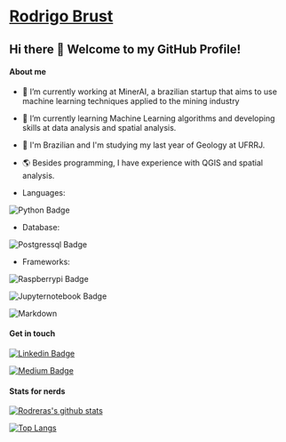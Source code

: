 # [Rodrigo Brust](https://www.linkedin.com/in/rodrigobrust/) 

## Hi there 👋 Welcome to my GitHub Profile! 

#### About me

- 🔭 I’m currently working at MinerAI, a brazilian startup that aims to use machine learning techniques applied to the mining industry
- 🌱 I’m currently learning Machine Learning algorithms and developing skills at data analysis and spatial analysis.
- 💬 I'm Brazilian and I'm studying my last year of Geology at UFRRJ.
- 🌎 Besides programming, I have experience with QGIS and spatial analysis.

- Languages:

![Python Badge](https://img.shields.io/badge/Python-3776AB?style=for-the-badge&logo=python&logoColor=white)

- Database: 
 
![Postgressql Badge](https://img.shields.io/badge/PostgreSQL-316192?style=for-the-badge&logo=postgresql&logoColor=white)


- Frameworks:

![Raspberrypi Badge](https://img.shields.io/badge/RASPBERRY%20PI-C51A4A.svg?&style=for-the-badge&logo=raspberry%20pi&logoColor=white)

![Jupyternotebook Badge](https://img.shields.io/badge/Jupyter-F37626.svg?&style=for-the-badge&logo=Jupyter&logoColor=white)

![Markdown](https://img.shields.io/badge/Markdown-000000?style=for-the-badge&logo=markdown&logoColor=white)



#### Get in touch
[![Linkedin Badge](https://img.shields.io/badge/LinkedIn-0077B5?style=for-the-badge&logo=linkedin&logoColor=white&link=https://www.linkedin.com/in/rodrigobrust/)](https://www.linkedin.com/in/rodrigobrust/)

[![Medium Badge](https://img.shields.io/badge/Medium-12100E?style=for-the-badge&logo=medium&logoColor=white&link=https://rodreras.medium.com)](https://rodreras.medium.com)

#### Stats for nerds

[![Rodreras's github stats](https://github-readme-stats.vercel.app/api?username=rodreras)](https://github.com/anuraghazra/github-readme-stats)

[![Top Langs](https://github-readme-stats.vercel.app/api/top-langs/?username=rodreras)](https://github.com/anuraghazra/github-readme-stats)



